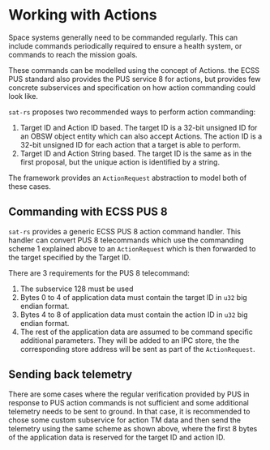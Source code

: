 # Working with Actions

Space systems generally need to be commanded regularly. This can include commands periodically
required to ensure a health system, or commands to reach the mission goals.

These commands can be modelled using the concept of Actions. the ECSS PUS standard also provides
the PUS service 8 for actions, but provides few concrete subservices and specification on how
action commanding could look like.

`sat-rs` proposes two recommended ways to perform action commanding:

1. Target ID and Action ID based. The target ID is a 32-bit unsigned ID for an OBSW object entity
   which can also accept Actions. The action ID is a 32-bit unsigned ID for each action that a
   target is able to perform.
2. Target ID and Action String based. The target ID is the same as in the first proposal, but
   the unique action is identified by a string.

The framework provides an `ActionRequest` abstraction to model both of these cases.

## Commanding with ECSS PUS 8

`sat-rs` provides a generic ECSS PUS 8 action command handler. This handler can convert PUS 8
telecommands which use the commanding scheme 1 explained above to an `ActionRequest` which is
then forwarded to the target specified by the Target ID.

There are 3 requirements for the PUS 8 telecommand:

1. The subservice 128 must be used
2. Bytes 0 to 4 of application data must contain the target ID in `u32` big endian format.
3. Bytes 4 to 8 of application data must contain the action ID in `u32` big endian format.
4. The rest of the application data are assumed to be command specific additional parameters. They
   will be added to an IPC store, the the corresponding store address will be sent as part of the
   `ActionRequest`.

## Sending back telemetry

There are some cases where the regular verification provided by PUS in response to PUS action
commands is not sufficient and some additional telemetry needs to be sent to ground. In that
case, it is recommended to chose some custom subservice for action TM data and then send the
telemetry using the same scheme as shown above, where the first 8 bytes of the application
data is reserved for the target ID and action ID.

